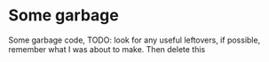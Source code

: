 # Some garbage
Some garbage code, TODO: look for any useful leftovers, if possible, remember what I was about to make. Then delete this
